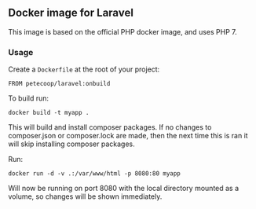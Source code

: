 ## Docker image for Laravel

This image is based on the official PHP docker image, and uses PHP 7.

### Usage

Create a `Dockerfile` at the root of your project:
```
FROM petecoop/laravel:onbuild
```

To build run:
```
docker build -t myapp .
```

This will build and install composer packages. If no changes to composer.json or composer.lock are made, then the next time this is ran it will skip installing composer packages.


Run:
```
docker run -d -v .:/var/www/html -p 8080:80 myapp
```

Will now be running on port 8080 with the local directory mounted as a volume, so changes will be shown immediately.
